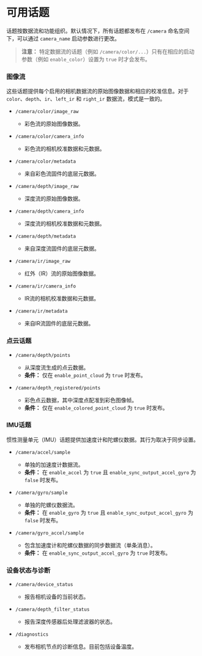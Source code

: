 # 可用话题

话题按数据流和功能组织。默认情况下，所有话题都发布在 `/camera` 命名空间下，可以通过 `camera_name` 启动参数进行更改。

> **注意：** 特定数据流的话题（例如 `/camera/color/...`）只有在相应的启动参数（例如 `enable_color`）设置为 `true` 时才会发布。

### 图像流

这些话题提供每个启用的相机数据流的原始图像数据和相应的校准信息。对于 `color`、`depth`、`ir`、`left_ir` 和 `right_ir` 数据流，模式是一致的。

*   `/camera/color/image_raw`
    *   彩色流的原始图像数据。
*   `/camera/color/camera_info`
    *   彩色流的相机校准数据和元数据。
*   `/camera/color/metadata`
    *   来自彩色流固件的底层元数据。

*   `/camera/depth/image_raw`
    *   深度流的原始图像数据。
*   `/camera/depth/camera_info`
    *   深度流的相机校准数据和元数据。
*   `/camera/depth/metadata`
    *   来自深度流固件的底层元数据。

*   `/camera/ir/image_raw`
    *   红外（IR）流的原始图像数据。
*   `/camera/ir/camera_info`
    *   IR流的相机校准数据和元数据。
*   `/camera/ir/metadata`
    *   来自IR流固件的底层元数据。

### 点云话题

*   `/camera/depth/points`
    *   从深度流生成的点云数据。
    *   **条件：** 仅在 `enable_point_cloud` 为 `true` 时发布。

*   `/camera/depth_registered/points`
    *   彩色点云数据，其中深度点配准到彩色图像帧。
    *   **条件：** 仅在 `enable_colored_point_cloud` 为 `true` 时发布。

### IMU话题

惯性测量单元（IMU）话题提供加速度计和陀螺仪数据。其行为取决于同步设置。

*   `/camera/accel/sample`
    *   单独的加速度计数据流。
    *   **条件：** 在 `enable_accel` 为 `true` 且 `enable_sync_output_accel_gyro` 为 `false` 时发布。

*   `/camera/gyro/sample`
    *   单独的陀螺仪数据流。
    *   **条件：** 在 `enable_gyro` 为 `true` 且 `enable_sync_output_accel_gyro` 为 `false` 时发布。

*   `/camera/gyro_accel/sample`
    *   包含加速度计和陀螺仪数据的同步数据流（单条消息）。
    *   **条件：** 在 `enable_sync_output_accel_gyro` 为 `true` 时发布。

### 设备状态与诊断

*   `/camera/device_status`
    *   报告相机设备的当前状态。

*   `/camera/depth_filter_status`
    *   报告深度传感器后处理滤波器的状态。

*   `/diagnostics`
    *   发布相机节点的诊断信息。目前包括设备温度。
